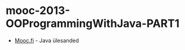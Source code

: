 # mooc-2013-OOProgrammingWithJava-PART1


  * [Mooc.fi] - Java ülesanded
  
[Mooc.fi]: <http://moocfi.github.io/courses/2013/programming-part-1/material.html>
